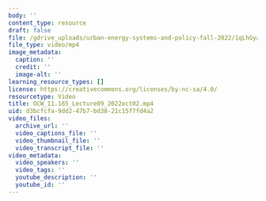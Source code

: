 ```yaml
---
body: ''
content_type: resource
draft: false
file: /gdrive_uploads/urban-energy-systems-and-policy-fall-2022/1qLhGyaLzPiO8-cO9qzfnpraDHvdFNwKd/ocw_11165_lecture09_2022oct02.mp4
file_type: video/mp4
image_metadata:
  caption: ''
  credit: ''
  image-alt: ''
learning_resource_types: []
license: https://creativecommons.org/licenses/by-nc-sa/4.0/
resourcetype: Video
title: OCW_11.165_Lecture09_2022oct02.mp4
uid: d3bcfcfa-9dd2-47b7-bd38-21c15f7fd4a2
video_files:
  archive_url: ''
  video_captions_file: ''
  video_thumbnail_file: ''
  video_transcript_file: ''
video_metadata:
  video_speakers: ''
  video_tags: ''
  youtube_description: ''
  youtube_id: ''
---
```

